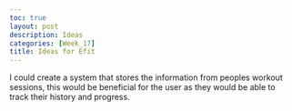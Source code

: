 ```yaml
---
toc: true
layout: post
description: Ideas
categories: [Week_17]
title: Ideas for Efit
---
```


I could create a system that stores the information from peoples workout sessions, this would be beneficial for the user as they would be able to track their history and progress.